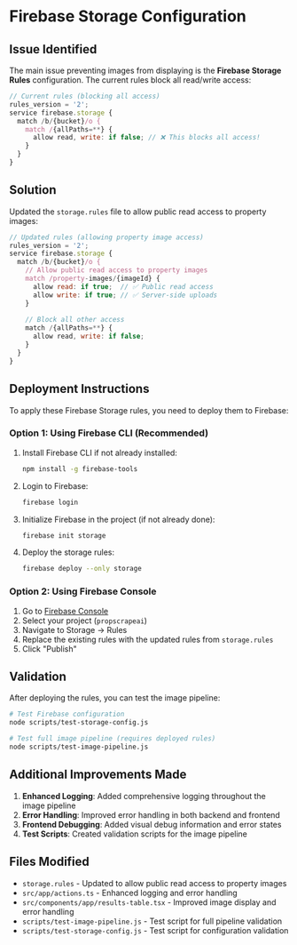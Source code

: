 # Firebase Storage Configuration

## Issue Identified

The main issue preventing images from displaying is the **Firebase Storage Rules** configuration. The current rules block all read/write access:

```javascript
// Current rules (blocking all access)
rules_version = '2';
service firebase.storage {
  match /b/{bucket}/o {
    match /{allPaths=**} {
      allow read, write: if false; // ❌ This blocks all access!
    }
  }
}
```

## Solution

Updated the `storage.rules` file to allow public read access to property images:

```javascript
// Updated rules (allowing property image access)
rules_version = '2';
service firebase.storage {
  match /b/{bucket}/o {
    // Allow public read access to property images
    match /property-images/{imageId} {
      allow read: if true;  // ✅ Public read access
      allow write: if true; // ✅ Server-side uploads
    }
    
    // Block all other access
    match /{allPaths=**} {
      allow read, write: if false;
    }
  }
}
```

## Deployment Instructions

To apply these Firebase Storage rules, you need to deploy them to Firebase:

### Option 1: Using Firebase CLI (Recommended)

1. Install Firebase CLI if not already installed:
   ```bash
   npm install -g firebase-tools
   ```

2. Login to Firebase:
   ```bash
   firebase login
   ```

3. Initialize Firebase in the project (if not already done):
   ```bash
   firebase init storage
   ```

4. Deploy the storage rules:
   ```bash
   firebase deploy --only storage
   ```

### Option 2: Using Firebase Console

1. Go to [Firebase Console](https://console.firebase.google.com/)
2. Select your project (`propscrapeai`)
3. Navigate to Storage → Rules
4. Replace the existing rules with the updated rules from `storage.rules`
5. Click "Publish"

## Validation

After deploying the rules, you can test the image pipeline:

```bash
# Test Firebase configuration
node scripts/test-storage-config.js

# Test full image pipeline (requires deployed rules)
node scripts/test-image-pipeline.js
```

## Additional Improvements Made

1. **Enhanced Logging**: Added comprehensive logging throughout the image pipeline
2. **Error Handling**: Improved error handling in both backend and frontend
3. **Frontend Debugging**: Added visual debug information and error states
4. **Test Scripts**: Created validation scripts for the image pipeline

## Files Modified

- `storage.rules` - Updated to allow public read access to property images
- `src/app/actions.ts` - Enhanced logging and error handling
- `src/components/app/results-table.tsx` - Improved image display and error handling
- `scripts/test-image-pipeline.js` - Test script for full pipeline validation
- `scripts/test-storage-config.js` - Test script for configuration validation